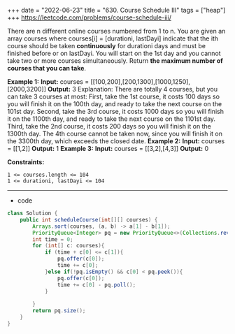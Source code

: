 +++ 
date = "2022-06-23"
title = "630. Course Schedule III"
tags = ["heap"]
+++
https://leetcode.com/problems/course-schedule-iii/

There are n different online courses numbered from 1 to n. You are given an array courses where courses[i] = [durationi, lastDayi] indicate that the ith course should be taken **continuously** for durationi days and must be finished before or on lastDayi.
You will start on the 1st day and you cannot take two or more courses simultaneously.
Return __the maximum number of courses that you can take__.
 
**Example 1:**
**Input:** courses = [[100,200],[200,1300],[1000,1250],[2000,3200]] **Output:** 3 Explanation: There are totally 4 courses, but you can take 3 courses at most: First, take the 1st course, it costs 100 days so you will finish it on the 100th day, and ready to take the next course on the 101st day. Second, take the 3rd course, it costs 1000 days so you will finish it on the 1100th day, and ready to take the next course on the 1101st day. Third, take the 2nd course, it costs 200 days so you will finish it on the 1300th day. The 4th course cannot be taken now, since you will finish it on the 3300th day, which exceeds the closed date. 
**Example 2:**
**Input:** courses = [[1,2]] **Output:** 1 
**Example 3:**
**Input:** courses = [[3,2],[4,3]] **Output:** 0 
 
**Constraints:**
 	
	1 <= courses.length <= 104 	
	1 <= durationi, lastDayi <= 104

---
- code
```java
class Solution {
    public int scheduleCourse(int[][] courses) {
        Arrays.sort(courses, (a, b) -> a[1] - b[1]);
        PriorityQueue<Integer> pq = new PriorityQueue<>(Collections.reverseOrder());
        int time = 0;
        for (int[] c: courses){
            if (time + c[0] <= c[1]){
                pq.offer(c[0]);
                time += c[0];
            }else if(!pq.isEmpty() && c[0] < pq.peek()){
                pq.offer(c[0]);
                time += c[0] - pq.poll();
            }
            
        }
        return pq.size();
    }
}
```
